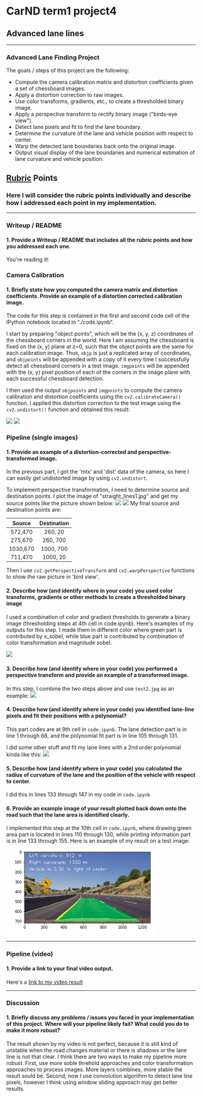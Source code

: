 # CarND term1 project4
## Advanced lane lines
---

### Advanced Lane Finding Project

The goals / steps of this project are the following:

* Compute the camera calibration matrix and distortion coefficients given a set of chessboard images.
* Apply a distortion correction to raw images.
* Use color transforms, gradients, etc., to create a thresholded binary image.
* Apply a perspective transform to rectify binary image ("birds-eye view").
* Detect lane pixels and fit to find the lane boundary.
* Determine the curvature of the lane and vehicle position with respect to center.
* Warp the detected lane boundaries back onto the original image.
* Output visual display of the lane boundaries and numerical estimation of lane curvature and vehicle position.

[//]: # (Image References)

[image1]: ./output_images/calibration.jpg
[image2]: ./output_images/perspective.jpg
[image3]: ./output_images/binary_show.png
[image4]: ./output_images/pipeline.png
[image5]: ./output_images/undist.jpg
[image6]: ./output_images/lane_finding.png
[image7]: ./output_images/result.png
[image8]: ./output_images/warped.jpg
[video1]: ./output_video.mp4

## [Rubric](https://review.udacity.com/#!/rubrics/571/view) Points

### Here I will consider the rubric points individually and describe how I addressed each point in my implementation.  

---

### Writeup / README

#### 1. Provide a Writeup / README that includes all the rubric points and how you addressed each one.

You're reading it!

### Camera Calibration

#### 1. Briefly state how you computed the camera matrix and distortion coefficients. Provide an example of a distortion corrected calibration image.

The code for this step is contained in the first and second code cell of the IPython notebook located in "./code.ipynb".

I start by preparing "object points", which will be the (x, y, z) coordinates of the chessboard corners in the world. Here I am assuming the chessboard is fixed on the (x, y) plane at z=0, such that the object points are the same for each calibration image.  Thus, `objp` is just a replicated array of coordinates, and `objpoints` will be appended with a copy of it every time I successfully detect all chessboard corners in a test image.  `imgpoints` will be appended with the (x, y) pixel position of each of the corners in the image plane with each successful chessboard detection.  

I then used the output `objpoints` and `imgpoints` to compute the camera calibration and distortion coefficients using the `cv2.calibrateCamera()` function.  I applied this distortion correction to the test image using the `cv2.undistort()` function and obtained this result: 

![][image1]
![][image5]

### Pipeline (single images)
#### 1. Provide an example of a distortion-corrected and perspective-transformed image.

In the previous part, I got the 'mtx' and 'dist' data of the camera, so here I can easily get undistorted image by using `cv2.undistort`.

To implement perspective transformation, I need to determine source and destination points. I plot the image of "straight_lines1.jpg" and get my source points like the picture shown below:
![][image2]
![][image8]
My final source and destination points are:

| Source        | Destination   | 
|:-------------:|:-------------:| 
| 572,470      | 260, 20        | 
| 275,670      | 260, 700      |
| 1030,670    | 1000, 700      |
| 711,470      | 1000, 20       |

Then I use `cv2.getPerspectiveTransform` and `cv2.warpPerspective` functions to show the raw picture in 'bird view'.

#### 2.  Describe how (and identify where in your code) you used color transforms, gradients or other methods to create a thresholded binary image

I used a combination of color and gradient thresholds to generate a binary image (thresholding steps at 4th cell in code.ipynb). Here's examples of my outputs for this step. I made them in different color where green part is contributed by x_sobel, while blue part is contributed by combination of color transformation and magnitude sobel.

![][image3]

#### 3. Describe how (and identify where in your code) you performed a perspective transform and provide an example of a transformed image.

In this step, I combine the two steps above and use `test2.jpg` as an example:
![][image4]

#### 4. Describe how (and identify where in your code) you identified lane-line pixels and fit their positions with a polynomial?

This part codes are at 9th cell in `code.ipynb`. The lane detection part is in line 1 through 68, and the polynomial fit part is in line 105 through 131.

I did some other stuff and fit my lane lines with a 2nd order polynomial kinda like this:
![][image6]

#### 5. Describe how (and identify where in your code) you calculated the radius of curvature of the lane and the position of the vehicle with respect to center.

I did this in lines 133 through 147 in my code in `code.ipynb`

#### 6. Provide an example image of your result plotted back down onto the road such that the lane area is identified clearly.

I implemented this step at the 10th cell in `code.ipynb`, where drawing green area part is located in lines 110 through 130, while printing information part is in line 133 through 155.  Here is an example of my result on a test image:

![alt text][image7]

---

### Pipeline (video)

#### 1. Provide a link to your final video output.

Here's a [link to my video result](./output_video.mp4)

---

### Discussion

#### 1. Briefly discuss any problems / issues you faced in your implementation of this project.  Where will your pipeline likely fail?  What could you do to make it more robust?

The result shown by my video is not perfect, because it is still kind of unstable when the road changes material or there is shadows or the lane line is not that clear. I think there are two ways to make my pipeline more robust. First, use more soble threhold approaches and color transformation approaches to process images. More layers combines, more stable the result sould be. Second, now I use convolution algorithm to detect lane line pixels, however I think using window sliding approach may get better results.
